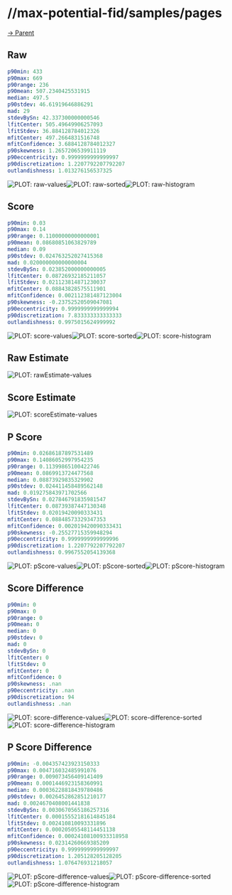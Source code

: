 
# //max-potential-fid/samples/pages

[→ Parent](../..)


## Raw


```yaml
p90min: 433
p90max: 669
p90range: 236
p90mean: 507.2340425531915
median: 497.5
p90stdev: 46.61919646886291
mad: 29
stdevBySn: 42.337300000000546
lfitCenter: 505.49649906257093
lfitStdev: 36.884128784012326
mfitCenter: 497.2664831516748
mfitConfidence: 3.6884128784012327
p90skewness: 1.2657206539911119
p90eccentricity: 0.9999999999999997
p90discretization: 1.2207792207792207
outlandishness: 1.013276156537325

```

![PLOT: raw-values](./raw/values.svg)![PLOT: raw-sorted](./raw/sorted.svg)![PLOT: raw-histogram](./raw/histogram.svg)
## Score


```yaml
p90min: 0.03
p90max: 0.14
p90range: 0.11000000000000001
p90mean: 0.08680851063829789
median: 0.09
p90stdev: 0.024763252027415368
mad: 0.020000000000000004
stdevBySn: 0.023852000000000005
lfitCenter: 0.08726932185211057
lfitStdev: 0.021123814871230037
mfitCenter: 0.08843828575511901
mfitConfidence: 0.002112381487123004
p90skewness: -0.23752520509047081
p90eccentricity: 0.9999999999999994
p90discretization: 7.833333333333333
outlandishness: 0.9975015624999992

```

![PLOT: score-values](./score/values.svg)![PLOT: score-sorted](./score/sorted.svg)![PLOT: score-histogram](./score/histogram.svg)
## Raw Estimate

![PLOT: rawEstimate-values](./rawEstimate/values.svg)
## Score Estimate

![PLOT: scoreEstimate-values](./scoreEstimate/values.svg)
## P Score


```yaml
p90min: 0.02686187897531489
p90max: 0.14086052997954235
p90range: 0.11399865100422746
p90mean: 0.0869913724477568
median: 0.08873929835329902
p90stdev: 0.024411458489562148
mad: 0.019275843971702566
stdevBySn: 0.027846791835981547
lfitCenter: 0.08739387447130348
lfitStdev: 0.02019420090333431
mfitCenter: 0.08848573329347353
mfitConfidence: 0.002019420090333431
p90skewness: -0.25527715359948294
p90eccentricity: 0.9999999999999996
p90discretization: 1.2207792207792207
outlandishness: 0.9967552054139368

```

![PLOT: pScore-values](./pScore/values.svg)![PLOT: pScore-sorted](./pScore/sorted.svg)![PLOT: pScore-histogram](./pScore/histogram.svg)
## Score Difference


```yaml
p90min: 0
p90max: 0
p90range: 0
p90mean: 0
median: 0
p90stdev: 0
mad: 0
stdevBySn: 0
lfitCenter: 0
lfitStdev: 0
mfitCenter: 0
mfitConfidence: 0
p90skewness: .nan
p90eccentricity: .nan
p90discretization: 94
outlandishness: .nan

```

![PLOT: score-difference-values](./score-difference/values.svg)![PLOT: score-difference-sorted](./score-difference/sorted.svg)![PLOT: score-difference-histogram](./score-difference/histogram.svg)
## P Score Difference


```yaml
p90min: -0.004357423923150333
p90max: 0.004716032485991076
p90range: 0.009073456409141409
p90mean: 0.0001446923158360991
median: 0.00036228818439780486
p90stdev: 0.0026452862851210177
mad: 0.0024670408001441838
stdevBySn: 0.0030670565186257316
lfitCenter: 0.00015552181614845184
lfitStdev: 0.002410810093331896
mfitCenter: 0.00020505548114451138
mfitConfidence: 0.00024108100933318958
p90skewness: 0.02314260669385209
p90eccentricity: 0.9999999999999997
p90discretization: 1.205128205128205
outlandishness: 1.076476931218057

```

![PLOT: pScore-difference-values](./pScore-difference/values.svg)![PLOT: pScore-difference-sorted](./pScore-difference/sorted.svg)![PLOT: pScore-difference-histogram](./pScore-difference/histogram.svg)